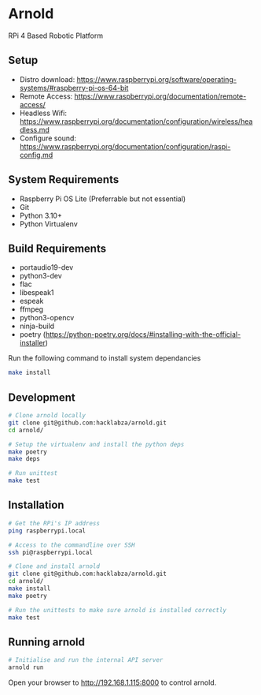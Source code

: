 # Arnold
RPi 4 Based Robotic Platform

## Setup

 - Distro download: https://www.raspberrypi.org/software/operating-systems/#raspberry-pi-os-64-bit
 - Remote Access: https://www.raspberrypi.org/documentation/remote-access/
 - Headless Wifi: https://www.raspberrypi.org/documentation/configuration/wireless/headless.md
 - Configure sound: https://www.raspberrypi.org/documentation/configuration/raspi-config.md

## System Requirements

 - Raspberry Pi OS Lite (Preferrable but not essential)
 - Git
 - Python 3.10+
 - Python Virtualenv

## Build Requirements

 - portaudio19-dev
 - python3-dev
 - flac
 - libespeak1
 - espeak
 - ffmpeg
 - python3-opencv
 - ninja-build
 - poetry (https://python-poetry.org/docs/#installing-with-the-official-installer)

Run the following command to install system dependancies

```bash
make install
```

## Development

```bash
# Clone arnold locally
git clone git@github.com:hacklabza/arnold.git
cd arnold/

# Setup the virtualenv and install the python deps
make poetry
make deps

# Run unittest
make test
```

## Installation

```bash
# Get the RPi's IP address
ping raspberrypi.local

# Access to the commandline over SSH
ssh pi@raspberrypi.local

# Clone and install arnold
git clone git@github.com:hacklabza/arnold.git
cd arnold/
make install
make poetry

# Run the unittests to make sure arnold is installed correctly
make test
```

## Running arnold

```bash
# Initialise and run the internal API server
arnold run
```

Open your browser to http://192.168.1.115:8000 to control arnold.
